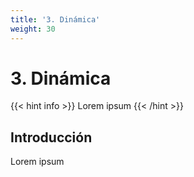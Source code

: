 ```yaml
---
title: '3. Dinámica'
weight: 30
---
```


# 3. Dinámica
{{< hint info >}}
Lorem ipsum
{{< /hint >}}

## Introducción

Lorem ipsum